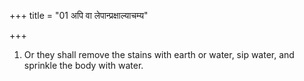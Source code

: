 +++
title = "01 अपि वा लेपान्प्रक्षाल्याचम्य"

+++
1. Or they shall remove the stains with earth or water, sip water, and sprinkle the body with water.
